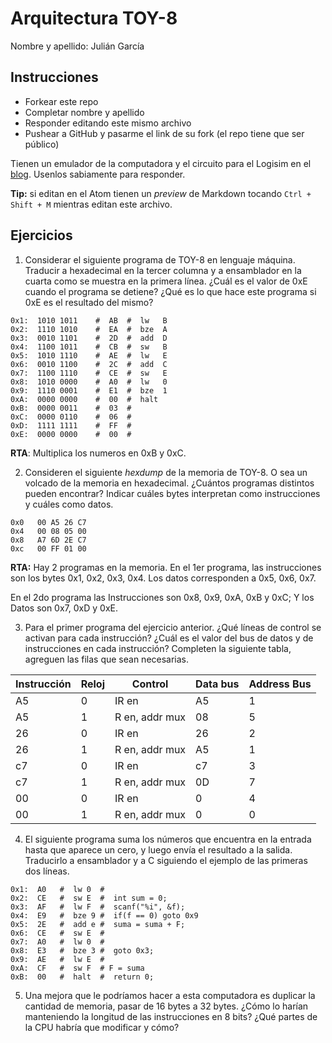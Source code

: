 # Arquitectura TOY-8

Nombre y apellido: Julián García

## Instrucciones

- Forkear este repo
- Completar nombre y apellido
- Responder editando este mismo archivo
- Pushear a GitHub y pasarme el link de su fork (el repo tiene que ser público)


Tienen un emulador de la computadora y el circuito para el Logisim en el [blog](https://la35.net/orga/emulador.html). Usenlos sabiamente para responder.

**Tip:** si editan en el Atom tienen un _preview_ de Markdown tocando `Ctrl + Shift + M` mientras editan este archivo.
## Ejercicios

1. Considerar el siguiente programa de TOY-8 en lenguaje máquina. Traducir a hexadecimal en la tercer columna y a ensamblador en la cuarta como se muestra en la primera línea. ¿Cuál es el valor de 0xE cuando el programa se detiene? ¿Qué es lo que hace este programa si 0xE es el resultado del mismo?

```
0x1:  1010 1011    #  AB  #  lw   B
0x2:  1110 1010    #  EA  #  bze  A
0x3:  0010 1101    #  2D  #  add  D
0x4:  1100 1011    #  CB  #  sw   B
0x5:  1010 1110    #  AE  #  lw   E
0x6:  0010 1100    #  2C  #  add  C
0x7:  1100 1110    #  CE  #  sw   E
0x8:  1010 0000    #  A0  #  lw   0
0x9:  1110 0001    #  E1  #  bze  1
0xA:  0000 0000    #  00  #  halt
0xB:  0000 0011    #  03  #   
0xC:  0000 0110    #  06  #   
0xD:  1111 1111    #  FF  #    
0xE:  0000 0000    #  00  #   
```

**RTA**: Multiplica los numeros en 0xB y 0xC.

2. Consideren el siguiente _hexdump_ de la memoria de TOY-8. O sea un volcado de la memoria en hexadecimal. ¿Cuántos programas distintos pueden encontrar? Indicar cuáles bytes interpretan como instrucciones y cuáles como datos.

```
0x0   00 A5 26 C7
0x4   00 08 05 00
0x8   A7 6D 2E C7
0xc   00 FF 01 00
```

**RTA:** Hay 2 programas en la memoria. En el 1er programa, las instrucciones son los bytes 0x1, 0x2, 0x3, 0x4. Los datos corresponden a 0x5, 0x6, 0x7.

En el 2do programa las Instrucciones son  0x8, 0x9, 0xA, 0xB y 0xC; Y los Datos son 0x7, 0xD y 0xE.




3. Para el primer programa del ejercicio anterior. ¿Qué líneas de control se activan para cada instrucción? ¿Cuál es el valor del bus de datos y de instrucciones en cada instrucción? Completen la siguiente tabla, agreguen las filas que sean necesarias.

|Instrucción|Reloj|Control|Data bus|Address Bus|
|---|---|--------------|---|----|
|A5 |0  |IR en         |A5 |1   |
|A5 |1  |R en, addr mux|08 |5   |
|26 |0  |IR en         |26 |2   |
|26 |1  |R en, addr mux|A5 |1   |
|c7 |0  |IR en         |c7 |3   |
|c7 |1  |R en, addr mux|0D |7   |
|00 |0  |IR en         |0  |4   |
|00 |1  |R en, addr mux|0  |0   |


4. El siguiente programa suma los números que encuentra en la entrada hasta que aparece un cero, y luego envía el resultado a la salida. Traducirlo a ensamblador y a C siguiendo el ejemplo de las primeras dos líneas.

```
0x1:  A0   #  lw 0  #
0x2:  CE   #  sw E  #  int sum = 0;
0x3:  AF   #  lw F  #  scanf("%i", &f);
0x4:  E9   #  bze 9 #  if(f == 0) goto 0x9
0x5:  2E   #  add e #  suma = suma + F;
0x6:  CE   #  sw E  #
0x7:  A0   #  lw 0  #
0x8:  E3   #  bze 3 #  goto 0x3;
0x9:  AE   #  lw E  #
0xA:  CF   #  sw F  # F = suma
0xB:  00   #  halt  #  return 0;
```

5. Una mejora que le podríamos hacer a esta computadora es duplicar la cantidad de memoria, pasar de 16 bytes a 32 bytes. ¿Cómo lo harían manteniendo la longitud de las instrucciones en 8 bits? ¿Qué partes de la CPU habría que modificar y cómo?
